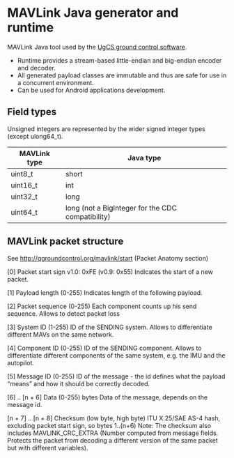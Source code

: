 # MAVLink Java generator and runtime

MAVLink Java tool used by the [UgCS ground control software](https://www.ugcs.com).

* Runtime provides a stream-based little-endian and big-endian encoder and decoder.
* All generated payload classes are immutable and thus are safe for use in a concurrent environment.
* Can be used for Android applications development.

## Field types

Unsigned integers are represented by the wider signed integer types (except ulong64_t).

MAVLink type | Java type
-------------|----------
uint8_t  | short
uint16_t | int
uint32_t | long
uint64_t | long (not a BigInteger for the CDC compatibility)

## MAVLink packet structure

See http://qgroundcontrol.org/mavlink/start (Packet Anatomy section)

[0]
Packet start sign
v1.0: 0xFE (v0.9: 0x55)
Indicates the start of a new packet.

[1]
Payload length (0-255)
Indicates length of the following payload.

[2]
Packet sequence (0-255)
Each component counts up his send sequence. Allows to detect packet loss

[3]
System ID (1-255)
ID of the SENDING system. Allows to differentiate different MAVs on the same network.

[4]
Component ID (0-255)
ID of the SENDING component. Allows to differentiate different components of the same system, e.g. the IMU and the autopilot.

[5]
Message ID (0-255)
ID of the message - the id defines what the payload “means” and how it should be correctly decoded.

[6] .. [n + 6]
Data (0-255) bytes
Data of the message, depends on the message id.

[n + 7] .. [n + 8]
Checksum (low byte, high byte)
ITU X.25/SAE AS-4 hash, excluding packet start sign, so bytes 1..(n+6) 
Note: The checksum also includes MAVLINK_CRC_EXTRA (Number computed from message fields. 
Protects the packet from decoding a different version of the same packet but with different variables).
